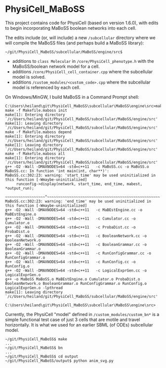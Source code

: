 # PhysiCell_MaBoSS

This project contains code for PhysiCell (based on version 1.6.0), with edits to begin incorporating MaBoSS boolean networks into each cell.

The edits include (or, will include) a new `/subcellular` directory where we will compile the MaBoSS files (and perhaps build a MaBoSS library):
```
~/git/PhysiCell_MaBoSS/subcellular/MaBoSS/engine/src$ 
```
* additions to `class Molecular` in `/core/PhysiCell_phenotype.h` with the MaBoSS/boolean network model for a cell.
* additions `/core/PhysiCell_cell_container.cpp` where the subcellular model is solved.
* additions `/custom_modules/<custom_code>.cpp` where the subcellular model is referenced by each cell.

On Windows/MinGW, I build MaBoSS in a Command Prompt shell:
```
C:\Users\heiland\git\PhysiCell_MaBoSS\subcellular\MaBoSS\engine\src>make
make -f Makefile.maboss init
make[1]: Entering directory `/c/Users/heiland/git/PhysiCell_MaBoSS/subcellular/MaBoSS/engine/src'
make[1]: Leaving directory `/c/Users/heiland/git/PhysiCell_MaBoSS/subcellular/MaBoSS/engine/src'
make -f Makefile.maboss depend
make[1]: Entering directory `/c/Users/heiland/git/PhysiCell_MaBoSS/subcellular/MaBoSS/engine/src'
make[1]: Leaving directory `/c/Users/heiland/git/PhysiCell_MaBoSS/subcellular/MaBoSS/engine/src'
make -f Makefile.maboss all
make[1]: Entering directory `/c/Users/heiland/git/PhysiCell_MaBoSS/subcellular/MaBoSS/engine/src'
g++ -O2 -Wall -DMAXNODES=64 -std=c++11   -c MaBoSS.cc -o MaBoSS.o
MaBoSS.cc: In function 'int main(int, char**)':
MaBoSS.cc:302:23: warning: 'start_time' may be used uninitialized in this function [-Wmaybe-uninitialized]
     runconfig->display(network, start_time, end_time, mabest, *output_run);
     ~~~~~~~~~~~~~~~~~~^~~~~~~~~~~~~~~~~~~~~~~~~~~~~~~~~~~~~~~~~~~~~~~~~~~~
MaBoSS.cc:302:23: warning: 'end_time' may be used uninitialized in this function [-Wmaybe-uninitialized]
g++ -O2 -Wall -DMAXNODES=64 -std=c++11   -c MaBEstEngine.cc -o MaBEstEngine.o
g++ -O2 -Wall -DMAXNODES=64 -std=c++11   -c Cumulator.cc -o Cumulator.o
g++ -O2 -Wall -DMAXNODES=64 -std=c++11   -c ProbaDist.cc -o ProbaDist.o
g++ -O2 -Wall -DMAXNODES=64 -std=c++11   -c BooleanNetwork.cc -o BooleanNetwork.o
g++ -O2 -Wall -DMAXNODES=64 -std=c++11   -c BooleanGrammar.cc -o BooleanGrammar.o
g++ -O2 -Wall -DMAXNODES=64 -std=c++11   -c RunConfigGrammar.cc -o RunConfigGrammar.o
g++ -O2 -Wall -DMAXNODES=64 -std=c++11   -c RunConfig.cc -o RunConfig.o
g++ -O2 -Wall -DMAXNODES=64 -std=c++11   -c LogicalExprGen.cc -o LogicalExprGen.o
g++ -o MaBoSS MaBoSS.o MaBEstEngine.o Cumulator.o ProbaDist.o BooleanNetwork.o BooleanGrammar.o RunConfigGrammar.o RunConfig.o LogicalExprGen.o -lpthread
make[1]: Leaving directory `/c/Users/heiland/git/PhysiCell_MaBoSS/subcellular/MaBoSS/engine/src'

C:\Users\heiland\git\PhysiCell_MaBoSS\subcellular\MaBoSS\engine\src>
```


Currently, the PhysiCell "model" defined in `/custom_modules/custom_bn*` is a simple functional test case of just 3 cells that are motile and travel horizontally. It is what we used for an earlier SBML (of ODEs) subcellular model.
```
~/git/PhysiCell_MaBoSS$ make
...
~/git/PhysiCell_MaBoSS$ bn
...
~/git/PhysiCell_MaBoSS$ cd output
~/git/PhysiCell_MaBoSS/output$ python anim_svg.py 
```
